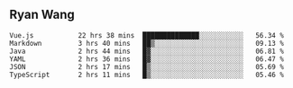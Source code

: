 ## Ryan Wang

<!--START_SECTION:waka-->

```text
Vue.js           22 hrs 38 mins  ██████████████░░░░░░░░░░░   56.34 %
Markdown         3 hrs 40 mins   ██▒░░░░░░░░░░░░░░░░░░░░░░   09.13 %
Java             2 hrs 44 mins   █▓░░░░░░░░░░░░░░░░░░░░░░░   06.81 %
YAML             2 hrs 36 mins   █▓░░░░░░░░░░░░░░░░░░░░░░░   06.47 %
JSON             2 hrs 17 mins   █▒░░░░░░░░░░░░░░░░░░░░░░░   05.69 %
TypeScript       2 hrs 11 mins   █▒░░░░░░░░░░░░░░░░░░░░░░░   05.46 %
```

<!--END_SECTION:waka-->
